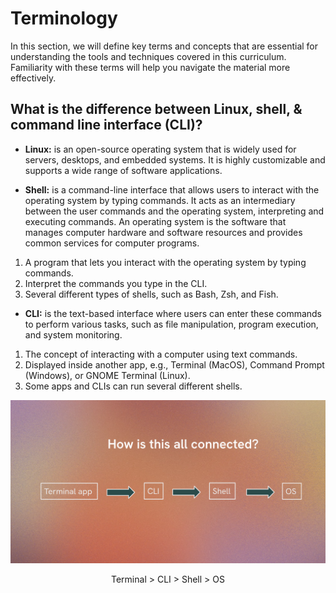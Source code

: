 # Terminology

In this section, we will define key terms and concepts that are essential for understanding the tools and techniques covered in this curriculum.
Familiarity with these terms will help you navigate the material more effectively.

## What is the difference between Linux, shell, & command line interface (CLI)?

- **Linux:** is an open-source operating system that is widely used for servers, desktops, and embedded systems. It is highly customizable and supports a wide range of software applications.

- **Shell:** is a command-line interface that allows users to interact with the operating system by typing commands. It acts as an intermediary between the user commands and the operating system, interpreting and executing commands. An operating system is the software that manages computer hardware and software resources and provides common services for computer programs.

1. A program that lets you interact with the operating system by typing commands.
2. Interpret the commands you type in the CLI.
3. Several different types of shells, such as Bash, Zsh, and Fish.

- **CLI:** is the text-based interface where users can enter these commands to perform various tasks, such as file manipulation, program execution, and system monitoring.

1. The concept of interacting with a computer using text commands.
2. Displayed inside another app, e.g., Terminal (MacOS), Command Prompt (Windows), or GNOME Terminal (Linux).
3. Some apps and CLIs can run several different shells.

![How is this all connected?](how-is-this-all-connected.png "Terminal > CLI > Shell > OS")
<center>Terminal > CLI > Shell > OS</center>
